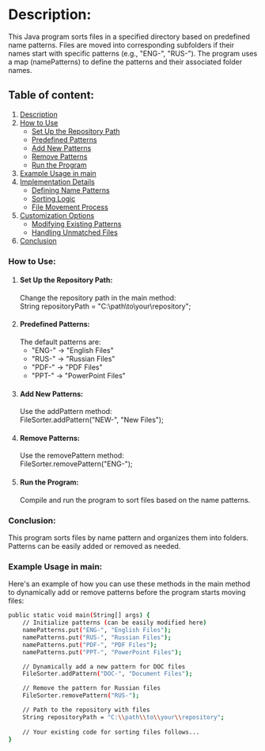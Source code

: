 # Description:
This Java program sorts files in a specified directory based on predefined name patterns. Files are moved into corresponding subfolders if their names 
start with specific patterns (e.g., "ENG-", "RUS-"). The program uses a map (namePatterns) to define the patterns and their associated folder names.

## Table of content:
1. [Description](#description)  
2. [How to Use](#how-to-use)  
   - [Set Up the Repository Path](#set-up-the-repository-path)  
   - [Predefined Patterns](#predefined-patterns)  
   - [Add New Patterns](#add-new-patterns)  
   - [Remove Patterns](#remove-patterns)  
   - [Run the Program](#run-the-program)  
3. [Example Usage in main](#example-usage-in-main)  
4. [Implementation Details](#implementation-details)  
   - [Defining Name Patterns](#defining-name-patterns)  
   - [Sorting Logic](#sorting-logic)  
   - [File Movement Process](#file-movement-process)  
5. [Customization Options](#customization-options)  
   - [Modifying Existing Patterns](#modifying-existing-patterns)  
   - [Handling Unmatched Files](#handling-unmatched-files)  
6. [Conclusion](#conclusion)  

### How to Use:
1. #### Set Up the Repository Path:  
   Change the repository path in the main method:  
   String repositoryPath = "C:\\path\\to\\your\\repository";
2. #### Predefined Patterns:  
   The default patterns are:  
   - "ENG-" → "English Files"  
   - "RUS-" → "Russian Files"  
   - "PDF-" → "PDF Files"  
   - "PPT-" → "PowerPoint Files"
3. #### Add New Patterns:  
   Use the addPattern method:  
   FileSorter.addPattern("NEW-", "New Files");
4. #### Remove Patterns:  
   Use the removePattern method:  
   FileSorter.removePattern("ENG-");
5. #### Run the Program:  
   Compile and run the program to sort files based on the name patterns.

### Conclusion:  
This program sorts files by name pattern and organizes them into folders. Patterns can be easily added or removed as needed.

### Example Usage in main:
Here's an example of how you can use these methods in the main method to dynamically add or remove patterns before the program starts moving files:
```bash
public static void main(String[] args) {
    // Initialize patterns (can be easily modified here)
    namePatterns.put("ENG-", "English Files");
    namePatterns.put("RUS-", "Russian Files");
    namePatterns.put("PDF-", "PDF Files");
    namePatterns.put("PPT-", "PowerPoint Files");

    // Dynamically add a new pattern for DOC files
    FileSorter.addPattern("DOC-", "Document Files");

    // Remove the pattern for Russian files
    FileSorter.removePattern("RUS-");

    // Path to the repository with files
    String repositoryPath = "C:\\path\\to\\your\\repository";
    
    // Your existing code for sorting files follows...
}
```